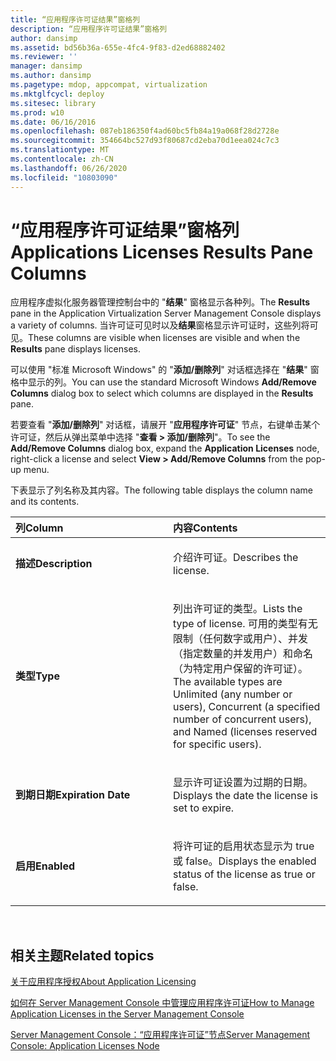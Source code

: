 ```yaml
---
title: “应用程序许可证结果”窗格列
description: “应用程序许可证结果”窗格列
author: dansimp
ms.assetid: bd56b36a-655e-4fc4-9f83-d2ed68882402
ms.reviewer: ''
manager: dansimp
ms.author: dansimp
ms.pagetype: mdop, appcompat, virtualization
ms.mktglfcycl: deploy
ms.sitesec: library
ms.prod: w10
ms.date: 06/16/2016
ms.openlocfilehash: 087eb186350f4ad60bc5fb84a19a068f28d2728e
ms.sourcegitcommit: 354664bc527d93f80687cd2eba70d1eea024c7c3
ms.translationtype: MT
ms.contentlocale: zh-CN
ms.lasthandoff: 06/26/2020
ms.locfileid: "10803090"
---
```

# <span data-ttu-id="f340a-103">“应用程序许可证结果”窗格列</span><span class="sxs-lookup"><span data-stu-id="f340a-103">Applications Licenses Results Pane Columns</span></span>


<span data-ttu-id="f340a-104">应用程序虚拟化服务器管理控制台中的 "**结果**" 窗格显示各种列。</span><span class="sxs-lookup"><span data-stu-id="f340a-104">The **Results** pane in the Application Virtualization Server Management Console displays a variety of columns.</span></span> <span data-ttu-id="f340a-105">当许可证可见时以及**结果**窗格显示许可证时，这些列将可见。</span><span class="sxs-lookup"><span data-stu-id="f340a-105">These columns are visible when licenses are visible and when the **Results** pane displays licenses.</span></span>

<span data-ttu-id="f340a-106">可以使用 "标准 Microsoft Windows" 的 "**添加/删除列**" 对话框选择在 "**结果**" 窗格中显示的列。</span><span class="sxs-lookup"><span data-stu-id="f340a-106">You can use the standard Microsoft Windows **Add/Remove Columns** dialog box to select which columns are displayed in the **Results** pane.</span></span>

<span data-ttu-id="f340a-107">若要查看 "**添加/删除列**" 对话框，请展开 "**应用程序许可证**" 节点，右键单击某个许可证，然后从弹出菜单中选择 "**查看 &gt; 添加/删除列**"。</span><span class="sxs-lookup"><span data-stu-id="f340a-107">To see the **Add/Remove Columns** dialog box, expand the **Application Licenses** node, right-click a license and select **View &gt; Add/Remove Columns** from the pop-up menu.</span></span>

<span data-ttu-id="f340a-108">下表显示了列名称及其内容。</span><span class="sxs-lookup"><span data-stu-id="f340a-108">The following table displays the column name and its contents.</span></span>

<table>
<colgroup>
<col width="50%" />
<col width="50%" />
</colgroup>
<thead>
<tr class="header">
<th align="left"><span data-ttu-id="f340a-109">列</span><span class="sxs-lookup"><span data-stu-id="f340a-109">Column</span></span></th>
<th align="left"><span data-ttu-id="f340a-110">内容</span><span class="sxs-lookup"><span data-stu-id="f340a-110">Contents</span></span></th>
</tr>
</thead>
<tbody>
<tr class="odd">
<td align="left"><p><strong><span data-ttu-id="f340a-111">描述</span><span class="sxs-lookup"><span data-stu-id="f340a-111">Description</span></span></strong></p></td>
<td align="left"><p><span data-ttu-id="f340a-112">介绍许可证。</span><span class="sxs-lookup"><span data-stu-id="f340a-112">Describes the license.</span></span></p></td>
</tr>
<tr class="even">
<td align="left"><p><strong><span data-ttu-id="f340a-113">类型</span><span class="sxs-lookup"><span data-stu-id="f340a-113">Type</span></span></strong></p></td>
<td align="left"><p><span data-ttu-id="f340a-114">列出许可证的类型。</span><span class="sxs-lookup"><span data-stu-id="f340a-114">Lists the type of license.</span></span> <span data-ttu-id="f340a-115">可用的类型有无限制（任何数字或用户）、并发（指定数量的并发用户）和命名（为特定用户保留的许可证）。</span><span class="sxs-lookup"><span data-stu-id="f340a-115">The available types are Unlimited (any number or users), Concurrent (a specified number of concurrent users), and Named (licenses reserved for specific users).</span></span></p></td>
</tr>
<tr class="odd">
<td align="left"><p><strong><span data-ttu-id="f340a-116">到期日期</span><span class="sxs-lookup"><span data-stu-id="f340a-116">Expiration Date</span></span></strong></p></td>
<td align="left"><p><span data-ttu-id="f340a-117">显示许可证设置为过期的日期。</span><span class="sxs-lookup"><span data-stu-id="f340a-117">Displays the date the license is set to expire.</span></span></p></td>
</tr>
<tr class="even">
<td align="left"><p><strong><span data-ttu-id="f340a-118">启用</span><span class="sxs-lookup"><span data-stu-id="f340a-118">Enabled</span></span></strong></p></td>
<td align="left"><p><span data-ttu-id="f340a-119">将许可证的启用状态显示为 true 或 false。</span><span class="sxs-lookup"><span data-stu-id="f340a-119">Displays the enabled status of the license as true or false.</span></span></p></td>
</tr>
</tbody>
</table>

 

## <span data-ttu-id="f340a-120">相关主题</span><span class="sxs-lookup"><span data-stu-id="f340a-120">Related topics</span></span>


[<span data-ttu-id="f340a-121">关于应用程序授权</span><span class="sxs-lookup"><span data-stu-id="f340a-121">About Application Licensing</span></span>](about-application-licensing.md)

[<span data-ttu-id="f340a-122">如何在 Server Management Console 中管理应用程序许可证</span><span class="sxs-lookup"><span data-stu-id="f340a-122">How to Manage Application Licenses in the Server Management Console</span></span>](how-to-manage-application-licenses-in-the-server-management-console.md)

[<span data-ttu-id="f340a-123">Server Management Console：“应用程序许可证”节点</span><span class="sxs-lookup"><span data-stu-id="f340a-123">Server Management Console: Application Licenses Node</span></span>](server-management-console-application-licenses-node.md)

 

 





